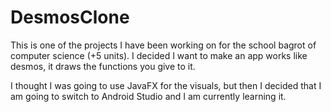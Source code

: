 ﻿# DesmosClone
This is one of the projects I have been working on for the school bagrot of computer science (+5 units).
I decided I want to make an app works like desmos, it draws the functions you give to it.

I thought I was going to use JavaFX for the visuals, but then I decided that I am going to switch to Android Studio and I am currently learning it.